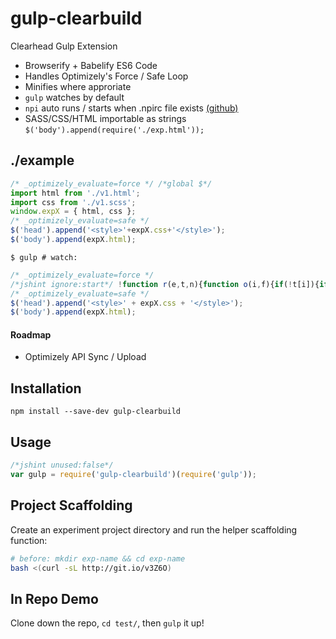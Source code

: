 # gulp-clearbuild

Clearhead Gulp Extension

* Browserify + Babelify ES6 Code
* Handles Optimizely's Force / Safe Loop
* Minifies where approriate
* `gulp` watches by default
* `npi` auto runs / starts when .npirc file exists [(github)](https://github.com/clearhead/node-proxy-injector)
* SASS/CSS/HTML importable as strings `$('body').append(require('./exp.html'));`

## ./example

```js
/* _optimizely_evaluate=force */ /*global $*/
import html from './v1.html';
import css from './v1.scss';
window.expX = { html, css };
/* _optimizely_evaluate=safe */
$('head').append('<style>'+expX.css+'</style>');
$('body').append(expX.html);
```

`$ gulp # watch:` 

```js
/* _optimizely_evaluate=force */
/*jshint ignore:start*/ !function r(e,t,n){function o(i,f){if(!t[i]){if(!e[i]){var s="function"==typeof require&&require;if(!f&&s)return s(i,!0);if(u)return u(i,!0);var c=new Error("Cannot find module '"+i+"'");throw c.code="MODULE_NOT_FOUND",c}var l=t[i]={exports:{}};e[i][0].call(l.exports,function(r){var t=e[i][1][r];return o(t?t:r)},l,l.exports,r,e,t,n)}return t[i].exports}for(var u="function"==typeof require&&require,i=0;i<n.length;i++)o(n[i]);return o}({1:[function(r,e,t){e.exports='<div id="expx">Hello World</div>\n'},{}],2:[function(r,e,t){"use strict";function n(r){return r&&r.__esModule?r:{"default":r}}var o=r("./v1.html"),u=n(o),i=r("./v1.scss"),f=n(i);window.expX={html:u["default"],css:f["default"]}},{"./v1.html":1,"./v1.scss":3}],3:[function(r,e,t){e.exports="#expx {\n  foo: bar; }\n"},{}]},{},[2]); /*jshint ignore:end*/
/* _optimizely_evaluate=safe */
$('head').append('<style>' + expX.css + '</style>');
$('body').append(expX.html);
```

#### Roadmap ###

* Optimizely API Sync / Upload

## Installation

`npm install --save-dev gulp-clearbuild`

## Usage

```js
/*jshint unused:false*/
var gulp = require('gulp-clearbuild')(require('gulp'));
```

## Project Scaffolding

Create an experiment project directory and run the helper scaffolding function:

```bash
# before: mkdir exp-name && cd exp-name
bash <(curl -sL http://git.io/v3Z6O)
```

## In Repo Demo

Clone down the repo, `cd test/`, then `gulp` it up!
